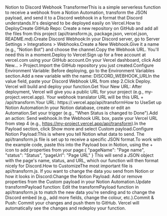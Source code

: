 Notion to Discord Webhook TransformerThis is a simple serverless function to receive a webhook from a Notion Automation, transform the JSON payload, and send it to a Discord webhook in a format that Discord understands.It's designed to be deployed easily on Vercel.How to DeployCreate GitHub Repo: Create a new repository on GitHub and add all the files from this project (api/transform.js, package.json, vercel.json, README.md).Create Discord Webhook:In your Discord server, go to Server Settings > Integrations > Webhooks.Create a New Webhook.Give it a name (e.g., "Notion Bot") and choose the channel.Copy the Webhook URL. You'll need this in a moment.Deploy to Vercel:Sign up for a free account at vercel.com using your GitHub account.On your Vercel dashboard, click Add New... > Project.Import the GitHub repository you just created.Configure Environment Variable: Before deploying, go to the Environment Variables section.Add a new variable with the name: DISCORD_WEBHOOK_URLIn the value field, paste your Discord Webhook URL from step 2.Click Deploy. Vercel will build and deploy your function.Get Your New URL: After deployment, Vercel will give you a public URL for your project (e.g., my-project.vercel.app). Your webhook translator URL will be this URL + /api/transform.Your URL: https://<your-project-name>.vercel.app/api/transformHow to UseSet up Notion Automation:In your Notion database, create or edit an Automation.Set your trigger (e.g., "When Status is changed to Done").Add an action: Send webhook.In the Webhook URL box, paste your Vercel URL from step 4 (e.g., https://my-project.vercel.app/api/transform).In the Payload section, click Show more and select Custom payload.Configure Notion Payload:This is where you tell Notion what data to send. The api/transform.js file is set up to receive a specific JSON format.To work with the example code, paste this into the Payload box in Notion, using the + icon to add properties from your page:{
  "pageName": "Page name",
  "status": "Status",
  "pageUrl": "Page URL"
}
This will send a JSON object with the page's name, status, and URL, which our function will then format nicely for Discord.How to CustomizeThe most important file is api/transform.js. If you want to change the data you send from Notion or how it looks in Discord:Change the Notion Payload: Add or remove properties from the Custom payload in your Notion Automation.Update transformPayload function: Edit the transformPayload function in api/transform.js to match the new data you're sending and to change the Discord embed (e.g., add more fields, change the colour, etc.).Commit & Push: Commit your changes and push them to GitHub. Vercel will automatically see the changes and redeploy your function.
